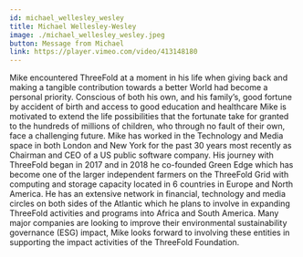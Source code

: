 ```yaml
---
id: michael_wellesley_wesley
title: Michael Wellesley-Wesley
image: ./michael_wellesley_wesley.jpeg
button: Message from Michael
link: https://player.vimeo.com/video/413148180
---
```


Mike encountered ThreeFold at a moment in his life when giving back and making a tangible contribution towards a better World had become a personal priority. Conscious of both his own, and his family’s, good fortune by accident of birth and access to good education and healthcare Mike is motivated to extend the life possibilities that the fortunate take for granted to the hundreds of millions of children, who through no fault of their own, face a challenging future. Mike has worked in the Technology and Media space in both London and New York for the past 30 years most recently as Chairman and CEO of a US public software company. His journey with ThreeFold began in 2017 and in 2018 he co-founded Green Edge which has become one of the larger independent farmers on the ThreeFold Grid with computing and storage capacity located in 6 countries in Europe and North America. He has an extensive network in financial, technology and media circles on both sides of the Atlantic which he plans to involve in expanding ThreeFold activities and programs into Africa and South America. Many major companies are looking to improve their environmental sustainability governance (ESG) impact, Mike looks forward to involving these entities in supporting the impact activities of the ThreeFold Foundation.
